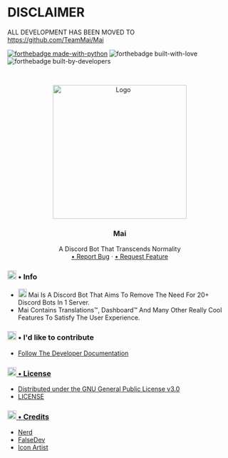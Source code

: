 # DISCLAIMER

ALL DEVELOPMENT HAS BEEN MOVED TO https://github.com/TeamMai/Mai

[![forthebadge made-with-python](http://ForTheBadge.com/images/badges/made-with-python.svg)](https://www.python.org/) ![forthebadge built-with-love](https://forthebadge.com/images/badges/built-with-love.svg) ![forthebadge built-by-developers](https://forthebadge.com/images/badges/built-by-developers.svg)
<!-- PROJECT LOGO -->
<br />
<p align="center">
    <a href="https://github.com/xFGhoul/Mai">
    <img src="https://cdn.discordapp.com/avatars/770898395664875541/c04edaafef86e4efdff7208204e043a6.png?size=2048" alt="Logo" width="300" height="300">
    </a>
  <h3 align="center">Mai</h3>
  <p align="center">
    A Discord Bot That Transcends Normality
    </br>
    <a href="https://github.com/xFGhoul/Mai/issues">• Report Bug</a>
    ·
    <a href="https://github.com/xFGhoul/Mai/issues"> • Request Feature</a>
  </p>
</p>

<h3><img src="https://cdn.discordapp.com/emojis/562008110412201986.png" height="20px"> • Info</h3>
<ul>
<li> <img src="https://cdn.discordapp.com/attachments/890304279737405510/917082931040763924/825851463954726932.gif" height="19px"> Mai Is A Discord Bot That Aims To Remove The Need For 20+ Discord Bots In 1 Server.</li>
<li> Mai Contains Translations™, Dashboard™ And Many Other Really Cool Features To Satisfy The User Experience.
</ul>

<h3><img src="https://cdn.discordapp.com/attachments/770679803635433473/825245721951207454/802801495153967154.png" height="20px"> • I'd like to contribute</h3>
<ul>
  <li><a href="https://xfghoul.github.io/Mai/">Follow The Developer Documentation</li>
</ul>

<h3><img src="https://cdn.discordapp.com/attachments/890304279737405510/917079327810682971/901917529268682752.png" height="20px"> • License</h3>
<ul>
<li>Distributed under the <a href="https://www.gnu.org/licenses/gpl-3.0.en.html">GNU General Public License v3.0</li>
<li><a href="https://github.com/xFGhoul/Mai/blob/dev/LICENSE">LICENSE</li>
</ul>

<h3><img src="https://cdn.discordapp.com/attachments/890304279737405510/917081467270602822/901917213877997619.png" height="20px"> • Credits</h3>
<ul>
<li><a href="https://github.com/FrostByte266">Nerd</li>
<li><a href="https://github.com/FalseDev">FalseDev</li>
<li><a href="https://www.instagram.com/chon_mi105/?hl=en">Icon Artist</li>
</ul>
